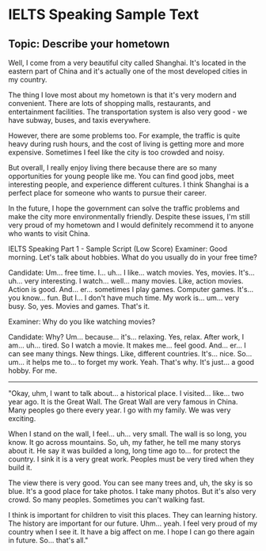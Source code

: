 # IELTS Speaking Sample Text

## Topic: Describe your hometown

Well, I come from a very beautiful city called Shanghai. It's located in the eastern part of China and it's actually one of the most developed cities in my country. 

The thing I love most about my hometown is that it's very modern and convenient. There are lots of shopping malls, restaurants, and entertainment facilities. The transportation system is also very good - we have subway, buses, and taxis everywhere.

However, there are some problems too. For example, the traffic is quite heavy during rush hours, and the cost of living is getting more and more expensive. Sometimes I feel like the city is too crowded and noisy.

But overall, I really enjoy living there because there are so many opportunities for young people like me. You can find good jobs, meet interesting people, and experience different cultures. I think Shanghai is a perfect place for someone who wants to pursue their career.

In the future, I hope the government can solve the traffic problems and make the city more environmentally friendly. Despite these issues, I'm still very proud of my hometown and I would definitely recommend it to anyone who wants to visit China.

IELTS Speaking Part 1 - Sample Script (Low Score)
Examiner: Good morning. Let's talk about hobbies. What do you usually do in your free time?

Candidate: Um... free time. I... uh... I like... watch movies. Yes, movies. It's... uh... very interesting. I watch... well... many movies. Like, action movies. Action is good. And... er... sometimes I play games. Computer games. It's... you know... fun. But I... I don't have much time. My work is... um... very busy. So, yes. Movies and games. That's it.

Examiner: Why do you like watching movies?

Candidate: Why? Um... because... it's... relaxing. Yes, relax. After work, I am... uh... tired. So I watch a movie. It makes me... feel good. And... er... I can see many things. New things. Like, different countries. It's... nice. So... um... it helps me to... to forget my work. Yeah. That's why. It's just... a good hobby. For me.

-----------

"Okay, uhm, I want to talk about... a historical place. I visited... like... two year ago. It is the Great Wall. The Great Wall are very famous in China. Many peoples go there every year. I go with my family. We was very exciting.

When I stand on the wall, I feel... uh... very small. The wall is so long, you know. It go across mountains. So, uh, my father, he tell me many storys about it. He say it was builded a long, long time ago to... for protect the country. I sink it is a very great work. Peoples must be very tired when they build it.

The view there is very good. You can see many trees and, uh, the sky is so blue. It's a good place for take photos. I take many photos. But it's also very crowd. So many peoples. Sometimes you can't walking fast.

I think is important for children to visit this places. They can learning history. The history are important for our future. Uhm... yeah. I feel very proud of my country when I see it. It have a big affect on me. I hope I can go there again in future. So... that's all."